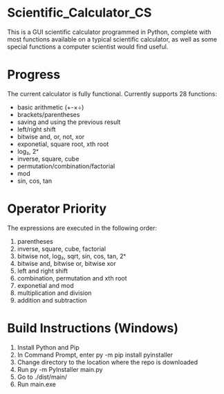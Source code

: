 # Scientific_Calculator_CS

This is a GUI scientific calculator programmed in Python, complete with most functions available on a typical scientific calculator, as well as some special functions a computer scientist would find useful.

# Progress
The current calculator is fully functional. Currently supports 28 functions:
- basic arithmetic (+-×÷)
- brackets/parentheses
- saving and using the previous result
- left/right shift
- bitwise and, or, not, xor
- exponetial, square root, xth root
- log₂, 2ˣ
- inverse, square, cube
- permutation/combination/factorial
- mod
- sin, cos, tan

# Operator Priority
The expressions are executed in the following order:
1. parentheses
2. inverse, square, cube, factorial
3. bitwise not, log₂, sqrt, sin, cos, tan, 2ˣ
3. bitwise and, bitwise or, bitwise xor
4. left and right shift
5. combination, permutation and xth root
6. exponetial and mod
7. multiplication and division
8. addition and subtraction

# Build Instructions (Windows)
1. Install Python and Pip
2. In Command Prompt, enter py -m pip install pyinstaller
3. Change directory to the location where the repo is downloaded
4. Run py -m PyInstaller main.py
5. Go to ./dist/main/
6. Run main.exe
